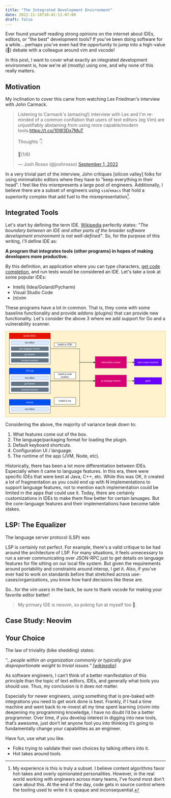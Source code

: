 ```yaml
---
title: "The Integrated Development Environment"
date: 2022-11-16T10:41:11-07:00
draft: false
---
```


Ever found yourself reading strong opinions on the internet about IDEs, editors,
or "the best" development tools? If you've been doing software for a
while....perhaps you've even had the opportunity to jump into a high-value (🤣)
debate with a colleague around vim and vscode!

In this post, I want to cover what exactly an integrated development environment
is, how we're all (mostly) using one, and why none of this really matters.

## Motivation

My inclination to cover this came from watching Lex Friedman's interview with
John Carmack.

<div class="tweet"><blockquote class="twitter-tweet"><p lang="en" dir="ltr">Listening to Carmack&#39;s (amazing!) interview with Lex and I&#39;m reminded of a common conflation that users of text editors (eg Vim) are unjustifiably abstaining from using more capable/modern tools.<a href="https://t.co/10W3Dx7MuT">https://t.co/10W3Dx7MuT</a><br><br>Thoughts 👇<br><br>🧵(1/6)</p>&mdash; Josh Rosso (@joshrosso) <a href="https://twitter.com/joshrosso/status/1565437654778388480?ref_src=twsrc%5Etfw">September 1, 2022</a></blockquote> <script async src="https://platform.twitter.com/widgets.js" charset="utf-8"></script></div>

In a very trivial part of the interview, John critiques [silicon valley] folks
for using minimalistic editors where they have to "keep everything in their
head". I feel like this misrepresents a large pool of engineers. Additionally, I
believe there are a subset of engineers using `vim`/`emacs` that hold a
superiority complex that add fuel to the misrepresentation[^1].

## Integrated Tools

Let's start by defining the term IDE. [Wikipedia](https://en.wikipedia.org/wiki/Integrated_development_environment)
perfectly states: _"The boundary between an IDE and other parts of the broader
software development environment is not well-defined"_. So, for the purpose of
this writing, i'll define IDE as:

**A program that integrates tools (other programs) in hopes of making developers
more productive.**

By this definition, an application where you can type characters, [get code
completion](https://en.wikipedia.org/wiki/Intelligent_code_completion), and run
tests would be considered an IDE. Let's take a look at some popular IDEs:

* Intellij (Idea/Goland/Pycharm)
* Visual Studio Code
* (n)vim

These programs have a lot in common. That is, they come with some
baseline functionality and provide addons (plugins) that can provide new
functionality. Let's consider the above 3 where we add support for Go and a
vulnerability scanner.

<svg xmlns="http://www.w3.org/2000/svg" xmlns:xlink="http://www.w3.org/1999/xlink" version="1.1" width="100%" viewBox="-0.5 -0.5 821 442" style="background-color: rgb(255, 255, 255);"><defs></defs><g><rect x="0" y="0" width="820" height="440" fill="#fff2cc" stroke="#d6b656" pointer-events="all"></rect><path d="M 230 90 L 380 90 L 380 160 L 453.63 160" fill="none" stroke="rgb(0, 0, 0)" stroke-miterlimit="10" pointer-events="stroke"></path><path d="M 458.88 160 L 451.88 163.5 L 453.63 160 L 451.88 156.5 Z" fill="rgb(0, 0, 0)" stroke="rgb(0, 0, 0)" stroke-miterlimit="10" pointer-events="all"></path><rect x="20" y="10" width="210" height="160" fill="rgb(255, 255, 255)" stroke="rgb(0, 0, 0)" pointer-events="all"></rect><rect x="20" y="10" width="210" height="30" fill="#e51400" stroke="#b20000" pointer-events="all"></rect><g transform="translate(-0.5 -0.5)"><switch><foreignObject pointer-events="none" width="100%" height="100%" requiredFeatures="http://www.w3.org/TR/SVG11/feature#Extensibility" style="overflow: visible; text-align: left;"><div xmlns="http://www.w3.org/1999/xhtml" style="display: flex; align-items: unsafe center; justify-content: unsafe center; width: 208px; height: 1px; padding-top: 25px; margin-left: 21px;"><div data-drawio-colors="color: #ffffff; " style="box-sizing: border-box; display: flex; ; font-size: 0px; text-align: center;"><div style="display: inline-block; font-size: 12px; font-family: jbm; color: rgb(255, 255, 255); line-height: 1.2; pointer-events: all; white-space: normal; overflow-wrap: normal;">IntelliJ IDEA</div></div></div></foreignObject><text x="125" y="29" fill="#ffffff" font-family="jbm" font-size="12px" text-anchor="middle">IntelliJ IDEA</text></switch></g><rect x="30" y="50" width="190" height="20" fill="#dae8fc" stroke="#6c8ebf" pointer-events="all"></rect><g transform="translate(-0.5 -0.5)"><switch><foreignObject pointer-events="none" width="100%" height="100%" requiredFeatures="http://www.w3.org/TR/SVG11/feature#Extensibility" style="overflow: visible; text-align: left;"><div xmlns="http://www.w3.org/1999/xhtml" style="display: flex; align-items: unsafe center; justify-content: unsafe center; width: 188px; height: 1px; padding-top: 60px; margin-left: 31px;"><div data-drawio-colors="color: rgb(0, 0, 0); " style="box-sizing: border-box; display: flex; ; font-size: 0px; text-align: center;"><div style="display: inline-block; font-size: 12px; font-family: jbm; color: rgb(0, 0, 0); line-height: 1.2; pointer-events: all; white-space: normal; overflow-wrap: normal;">text editor</div></div></div></foreignObject><text x="125" y="64" fill="rgb(0, 0, 0)" font-family="jbm" font-size="12px" text-anchor="middle">text editor</text></switch></g><rect x="30" y="80" width="190" height="20" fill="#647687" stroke="#314354" pointer-events="all"></rect><g transform="translate(-0.5 -0.5)"><switch><foreignObject pointer-events="none" width="100%" height="100%" requiredFeatures="http://www.w3.org/TR/SVG11/feature#Extensibility" style="overflow: visible; text-align: left;"><div xmlns="http://www.w3.org/1999/xhtml" style="display: flex; align-items: unsafe center; justify-content: unsafe center; width: 188px; height: 1px; padding-top: 90px; margin-left: 31px;"><div data-drawio-colors="color: #ffffff; " style="box-sizing: border-box; display: flex; ; font-size: 0px; text-align: center;"><div style="display: inline-block; font-size: 12px; font-family: jbm; color: rgb(255, 255, 255); line-height: 1.2; pointer-events: all; white-space: normal; overflow-wrap: normal;">java language features</div></div></div></foreignObject><text x="125" y="94" fill="#ffffff" font-family="jbm" font-size="12px" text-anchor="middle">java language features</text></switch></g><rect x="30" y="110" width="190" height="20" fill="#647687" stroke="#314354" pointer-events="all"></rect><g transform="translate(-0.5 -0.5)"><switch><foreignObject pointer-events="none" width="100%" height="100%" requiredFeatures="http://www.w3.org/TR/SVG11/feature#Extensibility" style="overflow: visible; text-align: left;"><div xmlns="http://www.w3.org/1999/xhtml" style="display: flex; align-items: unsafe center; justify-content: unsafe center; width: 188px; height: 1px; padding-top: 120px; margin-left: 31px;"><div data-drawio-colors="color: #ffffff; " style="box-sizing: border-box; display: flex; ; font-size: 0px; text-align: center;"><div style="display: inline-block; font-size: 12px; font-family: jbm; color: rgb(255, 255, 255); line-height: 1.2; pointer-events: all; white-space: normal; overflow-wrap: normal;">git features</div></div></div></foreignObject><text x="125" y="124" fill="#ffffff" font-family="jbm" font-size="12px" text-anchor="middle">git features</text></switch></g><rect x="30" y="140" width="190" height="20" fill="#647687" stroke="#314354" pointer-events="all"></rect><g transform="translate(-0.5 -0.5)"><switch><foreignObject pointer-events="none" width="100%" height="100%" requiredFeatures="http://www.w3.org/TR/SVG11/feature#Extensibility" style="overflow: visible; text-align: left;"><div xmlns="http://www.w3.org/1999/xhtml" style="display: flex; align-items: unsafe center; justify-content: unsafe center; width: 188px; height: 1px; padding-top: 150px; margin-left: 31px;"><div data-drawio-colors="color: #ffffff; " style="box-sizing: border-box; display: flex; ; font-size: 0px; text-align: center;"><div style="display: inline-block; font-size: 12px; font-family: jbm; color: rgb(255, 255, 255); line-height: 1.2; pointer-events: all; white-space: normal; overflow-wrap: normal;">terminal emulator</div></div></div></foreignObject><text x="125" y="154" fill="#ffffff" font-family="jbm" font-size="12px" text-anchor="middle">terminal emulator</text></switch></g><path d="M 620 255 L 653.63 255" fill="none" stroke="rgb(0, 0, 0)" stroke-miterlimit="10" pointer-events="stroke"></path><path d="M 658.88 255 L 651.88 258.5 L 653.63 255 L 651.88 251.5 Z" fill="rgb(0, 0, 0)" stroke="rgb(0, 0, 0)" stroke-miterlimit="10" pointer-events="all"></path><rect x="460" y="225" width="160" height="60" fill="#d80073" stroke="#a50040" pointer-events="all"></rect><g transform="translate(-0.5 -0.5)"><switch><foreignObject pointer-events="none" width="100%" height="100%" requiredFeatures="http://www.w3.org/TR/SVG11/feature#Extensibility" style="overflow: visible; text-align: left;"><div xmlns="http://www.w3.org/1999/xhtml" style="display: flex; align-items: unsafe center; justify-content: unsafe center; width: 158px; height: 1px; padding-top: 255px; margin-left: 461px;"><div data-drawio-colors="color: #ffffff; " style="box-sizing: border-box; display: flex; ; font-size: 0px; text-align: center;"><div style="display: inline-block; font-size: 12px; font-family: jbm; color: rgb(255, 255, 255); line-height: 1.2; pointer-events: all; white-space: normal; overflow-wrap: normal;">go language features</div></div></div></foreignObject><text x="540" y="259" fill="#ffffff" font-family="jbm" font-size="12px" text-anchor="middle">go language features</text></switch></g><path d="M 620 160 L 653.63 160" fill="none" stroke="rgb(0, 0, 0)" stroke-miterlimit="10" pointer-events="stroke"></path><path d="M 658.88 160 L 651.88 163.5 L 653.63 160 L 651.88 156.5 Z" fill="rgb(0, 0, 0)" stroke="rgb(0, 0, 0)" stroke-miterlimit="10" pointer-events="all"></path><rect x="460" y="130" width="160" height="60" fill="#d80073" stroke="#a50040" pointer-events="all"></rect><g transform="translate(-0.5 -0.5)"><switch><foreignObject pointer-events="none" width="100%" height="100%" requiredFeatures="http://www.w3.org/TR/SVG11/feature#Extensibility" style="overflow: visible; text-align: left;"><div xmlns="http://www.w3.org/1999/xhtml" style="display: flex; align-items: unsafe center; justify-content: unsafe center; width: 158px; height: 1px; padding-top: 160px; margin-left: 461px;"><div data-drawio-colors="color: #ffffff; " style="box-sizing: border-box; display: flex; ; font-size: 0px; text-align: center;"><div style="display: inline-block; font-size: 12px; font-family: jbm; color: rgb(255, 255, 255); line-height: 1.2; pointer-events: all; white-space: normal; overflow-wrap: normal;">vulnerability scanner</div></div></div></foreignObject><text x="540" y="164" fill="#ffffff" font-family="jbm" font-size="12px" text-anchor="middle">vulnerability scanner</text></switch></g><path d="M 230 255 L 453.63 255" fill="none" stroke="rgb(0, 0, 0)" stroke-miterlimit="10" pointer-events="stroke"></path><path d="M 458.88 255 L 451.88 258.5 L 453.63 255 L 451.88 251.5 Z" fill="rgb(0, 0, 0)" stroke="rgb(0, 0, 0)" stroke-miterlimit="10" pointer-events="all"></path><path d="M 230 255 L 380 255 L 380 160 L 453.63 160" fill="none" stroke="rgb(0, 0, 0)" stroke-miterlimit="10" pointer-events="stroke"></path><path d="M 458.88 160 L 451.88 163.5 L 453.63 160 L 451.88 156.5 Z" fill="rgb(0, 0, 0)" stroke="rgb(0, 0, 0)" stroke-miterlimit="10" pointer-events="all"></path><rect x="20" y="190" width="210" height="130" fill="rgb(255, 255, 255)" stroke="rgb(0, 0, 0)" pointer-events="all"></rect><rect x="30" y="230" width="190" height="20" fill="#dae8fc" stroke="#6c8ebf" pointer-events="all"></rect><g transform="translate(-0.5 -0.5)"><switch><foreignObject pointer-events="none" width="100%" height="100%" requiredFeatures="http://www.w3.org/TR/SVG11/feature#Extensibility" style="overflow: visible; text-align: left;"><div xmlns="http://www.w3.org/1999/xhtml" style="display: flex; align-items: unsafe center; justify-content: unsafe center; width: 188px; height: 1px; padding-top: 240px; margin-left: 31px;"><div data-drawio-colors="color: rgb(0, 0, 0); " style="box-sizing: border-box; display: flex; ; font-size: 0px; text-align: center;"><div style="display: inline-block; font-size: 12px; font-family: jbm; color: rgb(0, 0, 0); line-height: 1.2; pointer-events: all; white-space: normal; overflow-wrap: normal;">text editor</div></div></div></foreignObject><text x="125" y="244" fill="rgb(0, 0, 0)" font-family="jbm" font-size="12px" text-anchor="middle">text editor</text></switch></g><rect x="30" y="260" width="190" height="20" fill="#647687" stroke="#314354" pointer-events="all"></rect><g transform="translate(-0.5 -0.5)"><switch><foreignObject pointer-events="none" width="100%" height="100%" requiredFeatures="http://www.w3.org/TR/SVG11/feature#Extensibility" style="overflow: visible; text-align: left;"><div xmlns="http://www.w3.org/1999/xhtml" style="display: flex; align-items: unsafe center; justify-content: unsafe center; width: 188px; height: 1px; padding-top: 270px; margin-left: 31px;"><div data-drawio-colors="color: #ffffff; " style="box-sizing: border-box; display: flex; ; font-size: 0px; text-align: center;"><div style="display: inline-block; font-size: 12px; font-family: jbm; color: rgb(255, 255, 255); line-height: 1.2; pointer-events: all; white-space: normal; overflow-wrap: normal;">git features</div></div></div></foreignObject><text x="125" y="274" fill="#ffffff" font-family="jbm" font-size="12px" text-anchor="middle">git features</text></switch></g><rect x="30" y="290" width="190" height="20" fill="#647687" stroke="#314354" pointer-events="all"></rect><g transform="translate(-0.5 -0.5)"><switch><foreignObject pointer-events="none" width="100%" height="100%" requiredFeatures="http://www.w3.org/TR/SVG11/feature#Extensibility" style="overflow: visible; text-align: left;"><div xmlns="http://www.w3.org/1999/xhtml" style="display: flex; align-items: unsafe center; justify-content: unsafe center; width: 188px; height: 1px; padding-top: 300px; margin-left: 31px;"><div data-drawio-colors="color: #ffffff; " style="box-sizing: border-box; display: flex; ; font-size: 0px; text-align: center;"><div style="display: inline-block; font-size: 12px; font-family: jbm; color: rgb(255, 255, 255); line-height: 1.2; pointer-events: all; white-space: normal; overflow-wrap: normal;">terminal emulator</div></div></div></foreignObject><text x="125" y="304" fill="#ffffff" font-family="jbm" font-size="12px" text-anchor="middle">terminal emulator</text></switch></g><rect x="20" y="190" width="210" height="30" fill="#0050ef" stroke="#001dbc" pointer-events="all"></rect><g transform="translate(-0.5 -0.5)"><switch><foreignObject pointer-events="none" width="100%" height="100%" requiredFeatures="http://www.w3.org/TR/SVG11/feature#Extensibility" style="overflow: visible; text-align: left;"><div xmlns="http://www.w3.org/1999/xhtml" style="display: flex; align-items: unsafe center; justify-content: unsafe center; width: 208px; height: 1px; padding-top: 205px; margin-left: 21px;"><div data-drawio-colors="color: #ffffff; " style="box-sizing: border-box; display: flex; ; font-size: 0px; text-align: center;"><div style="display: inline-block; font-size: 12px; font-family: jbm; color: rgb(255, 255, 255); line-height: 1.2; pointer-events: all; white-space: normal; overflow-wrap: normal;">VSCode</div></div></div></foreignObject><text x="125" y="209" fill="#ffffff" font-family="jbm" font-size="12px" text-anchor="middle">VSCode</text></switch></g><path d="M 230 385 L 380 385 L 380 255 L 453.63 255" fill="none" stroke="rgb(0, 0, 0)" stroke-miterlimit="10" pointer-events="stroke"></path><path d="M 458.88 255 L 451.88 258.5 L 453.63 255 L 451.88 251.5 Z" fill="rgb(0, 0, 0)" stroke="rgb(0, 0, 0)" stroke-miterlimit="10" pointer-events="all"></path><rect x="20" y="350" width="210" height="70" fill="rgb(255, 255, 255)" stroke="rgb(0, 0, 0)" pointer-events="all"></rect><rect x="20" y="350" width="210" height="30" fill="#0050ef" stroke="#001dbc" pointer-events="all"></rect><g transform="translate(-0.5 -0.5)"><switch><foreignObject pointer-events="none" width="100%" height="100%" requiredFeatures="http://www.w3.org/TR/SVG11/feature#Extensibility" style="overflow: visible; text-align: left;"><div xmlns="http://www.w3.org/1999/xhtml" style="display: flex; align-items: unsafe center; justify-content: unsafe center; width: 208px; height: 1px; padding-top: 365px; margin-left: 21px;"><div data-drawio-colors="color: #ffffff; " style="box-sizing: border-box; display: flex; ; font-size: 0px; text-align: center;"><div style="display: inline-block; font-size: 12px; font-family: jbm; color: rgb(255, 255, 255); line-height: 1.2; pointer-events: all; white-space: normal; overflow-wrap: normal;">neovim</div></div></div></foreignObject><text x="125" y="369" fill="#ffffff" font-family="jbm" font-size="12px" text-anchor="middle">neovim</text></switch></g><rect x="30" y="390" width="190" height="20" fill="#dae8fc" stroke="#6c8ebf" pointer-events="all"></rect><g transform="translate(-0.5 -0.5)"><switch><foreignObject pointer-events="none" width="100%" height="100%" requiredFeatures="http://www.w3.org/TR/SVG11/feature#Extensibility" style="overflow: visible; text-align: left;"><div xmlns="http://www.w3.org/1999/xhtml" style="display: flex; align-items: unsafe center; justify-content: unsafe center; width: 188px; height: 1px; padding-top: 400px; margin-left: 31px;"><div data-drawio-colors="color: rgb(0, 0, 0); " style="box-sizing: border-box; display: flex; ; font-size: 0px; text-align: center;"><div style="display: inline-block; font-size: 12px; font-family: jbm; color: rgb(0, 0, 0); line-height: 1.2; pointer-events: all; white-space: normal; overflow-wrap: normal;">text editor</div></div></div></foreignObject><text x="125" y="404" fill="rgb(0, 0, 0)" font-family="jbm" font-size="12px" text-anchor="middle">text editor</text></switch></g><rect x="250" y="60" width="110" height="20" fill="rgb(255, 255, 255)" stroke="rgb(0, 0, 0)" pointer-events="all"></rect><g transform="translate(-0.5 -0.5)"><switch><foreignObject pointer-events="none" width="100%" height="100%" requiredFeatures="http://www.w3.org/TR/SVG11/feature#Extensibility" style="overflow: visible; text-align: left;"><div xmlns="http://www.w3.org/1999/xhtml" style="display: flex; align-items: unsafe center; justify-content: unsafe center; width: 108px; height: 1px; padding-top: 70px; margin-left: 251px;"><div data-drawio-colors="color: rgb(0, 0, 0); " style="box-sizing: border-box; display: flex; ; font-size: 0px; text-align: center;"><div style="display: inline-block; font-size: 12px; font-family: jbm; color: rgb(0, 0, 0); line-height: 1.2; pointer-events: all; white-space: normal; overflow-wrap: normal;">loaded as JARs</div></div></div></foreignObject><text x="305" y="74" fill="rgb(0, 0, 0)" font-family="jbm" font-size="12px" text-anchor="middle">loaded as JARs</text></switch></g><rect x="250" y="210" width="110" height="35" fill="rgb(255, 255, 255)" stroke="rgb(0, 0, 0)" pointer-events="all"></rect><g transform="translate(-0.5 -0.5)"><switch><foreignObject pointer-events="none" width="100%" height="100%" requiredFeatures="http://www.w3.org/TR/SVG11/feature#Extensibility" style="overflow: visible; text-align: left;"><div xmlns="http://www.w3.org/1999/xhtml" style="display: flex; align-items: unsafe center; justify-content: unsafe center; width: 108px; height: 1px; padding-top: 228px; margin-left: 251px;"><div data-drawio-colors="color: rgb(0, 0, 0); " style="box-sizing: border-box; display: flex; ; font-size: 0px; text-align: center;"><div style="display: inline-block; font-size: 12px; font-family: jbm; color: rgb(0, 0, 0); line-height: 1.2; pointer-events: all; white-space: normal; overflow-wrap: normal;">loaded as node modules</div></div></div></foreignObject><text x="305" y="231" fill="rgb(0, 0, 0)" font-family="jbm" font-size="12px" text-anchor="middle">loaded as node mod...</text></switch></g><rect x="660" y="142.5" width="140" height="35" fill="#6a00ff" stroke="#3700cc" pointer-events="all"></rect><g transform="translate(-0.5 -0.5)"><switch><foreignObject pointer-events="none" width="100%" height="100%" requiredFeatures="http://www.w3.org/TR/SVG11/feature#Extensibility" style="overflow: visible; text-align: left;"><div xmlns="http://www.w3.org/1999/xhtml" style="display: flex; align-items: unsafe center; justify-content: unsafe center; width: 138px; height: 1px; padding-top: 160px; margin-left: 661px;"><div data-drawio-colors="color: #ffffff; " style="box-sizing: border-box; display: flex; ; font-size: 0px; text-align: center;"><div style="display: inline-block; font-size: 12px; font-family: jbm; color: rgb(255, 255, 255); line-height: 1.2; pointer-events: all; white-space: normal; overflow-wrap: normal;">snyk scanner backend</div></div></div></foreignObject><text x="730" y="164" fill="#ffffff" font-family="jbm" font-size="12px" text-anchor="middle">snyk scanner backend</text></switch></g><rect x="250" y="340" width="110" height="35" fill="rgb(255, 255, 255)" stroke="rgb(0, 0, 0)" pointer-events="all"></rect><g transform="translate(-0.5 -0.5)"><switch><foreignObject pointer-events="none" width="100%" height="100%" requiredFeatures="http://www.w3.org/TR/SVG11/feature#Extensibility" style="overflow: visible; text-align: left;"><div xmlns="http://www.w3.org/1999/xhtml" style="display: flex; align-items: unsafe center; justify-content: unsafe center; width: 108px; height: 1px; padding-top: 358px; margin-left: 251px;"><div data-drawio-colors="color: rgb(0, 0, 0); " style="box-sizing: border-box; display: flex; ; font-size: 0px; text-align: center;"><div style="display: inline-block; font-size: 12px; font-family: jbm; color: rgb(0, 0, 0); line-height: 1.2; pointer-events: all; white-space: normal; overflow-wrap: normal;">loaded as lua</div></div></div></foreignObject><text x="305" y="361" fill="rgb(0, 0, 0)" font-family="jbm" font-size="12px" text-anchor="middle">loaded as lua</text></switch></g><rect x="660" y="237.5" width="140" height="35" fill="#6a00ff" stroke="#3700cc" pointer-events="all"></rect><g transform="translate(-0.5 -0.5)"><switch><foreignObject pointer-events="none" width="100%" height="100%" requiredFeatures="http://www.w3.org/TR/SVG11/feature#Extensibility" style="overflow: visible; text-align: left;"><div xmlns="http://www.w3.org/1999/xhtml" style="display: flex; align-items: unsafe center; justify-content: unsafe center; width: 138px; height: 1px; padding-top: 255px; margin-left: 661px;"><div data-drawio-colors="color: #ffffff; " style="box-sizing: border-box; display: flex; ; font-size: 0px; text-align: center;"><div style="display: inline-block; font-size: 12px; font-family: jbm; color: rgb(255, 255, 255); line-height: 1.2; pointer-events: all; white-space: normal; overflow-wrap: normal;">gopls</div></div></div></foreignObject><text x="730" y="259" fill="#ffffff" font-family="jbm" font-size="12px" text-anchor="middle">gopls</text></switch></g></g><switch><g requiredFeatures="http://www.w3.org/TR/SVG11/feature#Extensibility"></g><a transform="translate(0,-5)" xlink:href="https://www.diagrams.net/doc/faq/svg-export-text-problems" target="_blank"><text text-anchor="middle" font-size="10px" x="50%" y="100%">Text is not SVG - cannot display</text></a></switch></svg>

Considering the above, the majority of variance beak down to:

1. What features come out of the box.
1. The language/packaging format for loading the plugin.
1. Default keyboard shortcuts.
1. Configuration UI / language.
1. The runtime of the app (JVM, Node, etc).

Historically, there has been a lot more differentiation between IDEs. Especially
when it came to language features. In this era, there were specific IDEs that
were best at Java, C++, etc. While this was OK, it created a lot of
fragmentation as you could end up with N implementations to support language
features, not to mention each implementation could be limited in the apps that
could use it. Today, there are certainly customizations in IDEs
to make them flow better for certain lanuages. But the core-language features
and their implementations have become table stakes. 

## LSP: The Equalizer

The language server protocol (LSP) was 

LSP is certainly not perfect. For example, there's a valid critique to be had
around the architecture of LSP. For many situations, it feels unnecessary to run
a server communicating over JSON-RPC just to get details on language features
for file sitting on our local file system. But given the requirements around
portability and constraints around interop, I get it. Also, if you've ever had
to work on standards before that stretched across use-cases/organizations, you
know how hard decisions like these are.

So...for the vim users in the back, be sure to thank vscode for making your
favorite editor better!

> My primary IDE is neovim, so poking fun at myself too 🙂.

## Case Study: Neovim

## Your Choice

The law of triviality (bike shedding) states:

*“…people within an organization commonly or typically give disproportionate
weight to trivial issues.”
[[wikipedia](https://en.wikipedia.org/wiki/Law_of_triviality)].*

As software engineers, I can’t think of a better manifestation of this principle
than the topic of text editors, IDEs, and generally what tools you should use.
Thus, my conclusion is it does not matter.

Especially for newer engineers, using something that is pre-baked with
integrations you need to get work done is best. Frankly, if I had a time machine
and went back to re-invest all my time spent learning (n)vim into deepening my
programming knowledge, I have no doubt I’d be a better programmer. Over time, if
you develop interest in digging into new tools, that’s awesome, just don’t let
anyone fool you into thinking it’s going to fundamentally change your
capabilities as an engineer. 

Have fun, use what you like.

- Folks trying to validate their own choices by talking others into it.
- Hot takes around tools.

[^1]: My experience is this is truly a subset. I believe content algorithms favor
  hot-takes and overly opinionated personalities. However, in the real world
  working with engineers across many teams, I've found most don't care about
  this. At the end of the day, code gets in source control where the tooling
  used to write it is opaque and inconsequential.
